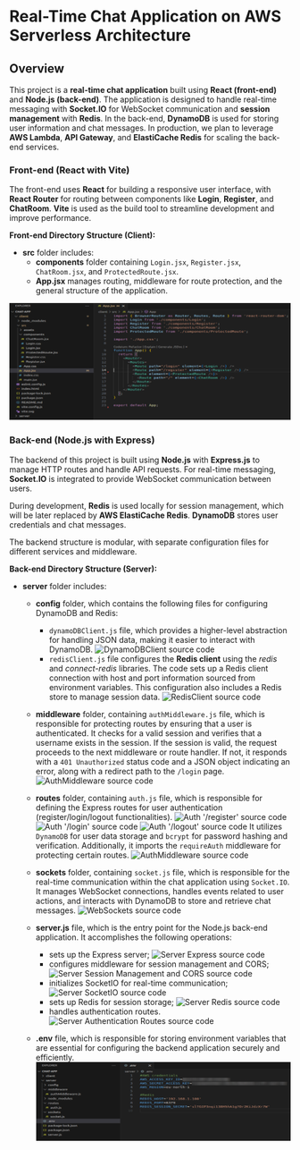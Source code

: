 # **Real-Time Chat Application on AWS Serverless Architecture**

## **Overview**

This project is a **real-time chat application** built using **React (front-end)** and **Node.js (back-end)**. The application is designed to handle real-time messaging with **Socket.IO** for WebSocket communication and **session management** with **Redis**. In the back-end, **DynamoDB** is used for storing user information and chat messages. In production, we plan to leverage **AWS Lambda**, **API Gateway**, and **ElastiCache Redis** for scaling the back-end services.

### **Front-end (React with Vite)**
The front-end uses **React** for building a responsive user interface, with **React Router** for routing between components like **Login**, **Register**, and **ChatRoom**. **Vite** is used as the build tool to streamline development and improve performance.

<!-- TODO: Architecture Diagram -->

**Front-end Directory Structure (Client):**
- **src** folder includes:
  - **components** folder containing `Login.jsx`, `Register.jsx`, `ChatRoom.jsx`, and `ProtectedRoute.jsx`.
  - **App.jsx** manages routing, middleware for route protection, and the general structure of the application.
  
![Front-end directory](./images/frontend-directory.png)

### **Back-end (Node.js with Express)**

The backend of this project is built using **Node.js** with **Express.js** to manage HTTP routes and handle API requests. For real-time messaging, **Socket.IO** is integrated to provide WebSocket communication between users. 

During development, **Redis** is used locally for session management, which will be later replaced by **AWS ElastiCache Redis**. **DynamoDB** stores user credentials and chat messages. 

The backend structure is modular, with separate configuration files for different services and middleware.

**Back-end Directory Structure (Server):**
- **server** folder includes:
  - **config** folder, which contains the following files for configuring DynamoDB and Redis:
    - `dynamoDBClient.js` file, which provides a higher-level abstraction for handling JSON data, making it easier to interact with DynamoDB.
    ![DynamoDBClient source code](/images/dynamoDBClient_source_code.png)
    - `redisClient.js` file configures the **Redis client** using the *redis* and *connect-redis* libraries. The code sets up a Redis client connection with host and port information sourced from environment variables. This configuration also includes a Redis store to manage session data.
    ![RedisClient source code](/images/redisClient_source_code.png)
  - **middleware** folder, containing `authMiddleware.js` file, which is responsible for protecting routes by ensuring that a user is authenticated. It checks for a valid session and verifies that a username exists in the session. If the session is valid, the request proceeds to the next middleware or route handler. If not, it responds with a `401 Unauthorized` status code and a JSON object indicating an error, along with a redirect path to the `/login` page.
  ![AuthMiddleware source code](/images/authMiddleware_source_code.png)
  - **routes** folder, containing `auth.js` file, which is responsible for defining the Express routes for user authentication (register/login/logout functionalities).
  ![Auth '/register' source code](/images/auth_register_source_code.png)
  ![Auth '/login' source code](/images/auth_login_source_code.png)
  ![Auth '/logout' source code](/images/auth_logout_source_code.png)
  It utilizes `DynamoDB` for user data storage and `bcrypt` for password hashing and verification. Additionally, it imports the `requireAuth` middleware for protecting certain routes.
  ![AuthMiddleware source code](/images/auth_requireAuth_middleware_source_code.png)
  - **sockets** folder, containing `socket.js` file, which is responsible for the real-time communication within the chat application using `Socket.IO`. It manages WebSocket connections, handles events related to user actions, and interacts with DynamoDB to store and retrieve chat messages.
  ![WebSockets source code](/images/socket_source_code.png)
  - **server.js** file, which is the entry point for the Node.js back-end application. It accomplishes the following operations:
    - sets up the Express server;
      ![Server Express source code](/images/server_express_source_code.png)
    - configures middleware for session management and CORS;
      ![Server Session Management and CORS source code](/images/server_cors_session_source_code.png)
    - initializes SocketIO for real-time communication;
      ![Server SocketIO source code](/images/server_socket_source_code.png)
    - sets up Redis for session storage;
      ![Server Redis source code](/images/server_redis_source_code.png)
    - handles authentication routes.
      ![Server Authentication Routes source code](/images/server_authroutes_source_code.png)

  - **.env** file, which is responsible for storing environment variables that are essential for configuring the backend application securely and efficiently. 
  ![Back-end directory](./images/back-end-directory-structure.png)